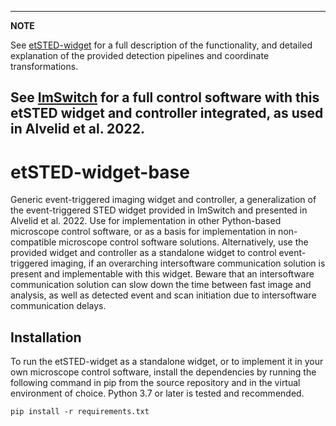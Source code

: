 -----
**NOTE**

See [etSTED-widget](https://github.com/jonatanalvelid/etSTED-widget) for a full description of the functionality, and detailed explanation of the provided detection pipelines and coordinate transformations.

See [ImSwitch](https://github.com/kasasxav/ImSwitch) for a full control software with this etSTED widget and controller integrated, as used in Alvelid et al. 2022. 
-----

# etSTED-widget-base

Generic event-triggered imaging widget and controller, a generalization of the event-triggered STED widget provided in ImSwitch and presented in Alvelid et al. 2022. Use for implementation in other Python-based microscope control software, or as a basis for implementation in non-compatible microscope control software solutions. Alternatively, use the provided widget and controller as a standalone widget to control event-triggered imaging, if an overarching intersoftware communication solution is present and implementable with this widget. Beware that an intersoftware communication solution can slow down the time between fast image and analysis, as well as detected event and scan initiation due to intersoftware communication delays.

## Installation
To run the etSTED-widget as a standalone widget, or to implement it in your own microscope control software, install the dependencies by running the following command in pip from the source repository and in the virtual environment of choice. Python 3.7 or later is tested and recommended. 

```
pip install -r requirements.txt
```
